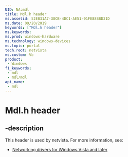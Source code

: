 ```yaml
---
UID: NA:mdl
title: Mdl.h header
ms.assetid: 52EB31A7-38CB-4DC1-AE51-91FE88BBD31D
ms.date: 09/20/2019
keywords: ["Mdl.h header"]
ms.keywords: 
ms.prod: windows-hardware
ms.technology: windows-devices
ms.topic: portal
tech.root: netvista
ms.custom: Vb
product:
 - Windows
f1_keywords:
 - mdl
 - mdl/mdl
api_name:
 - mdl
---
```


# Mdl.h header


## -description

This header is used by netvista. For more information, see:

- [Networking drivers for Windows Vista and later](../_netvista/index.md)

